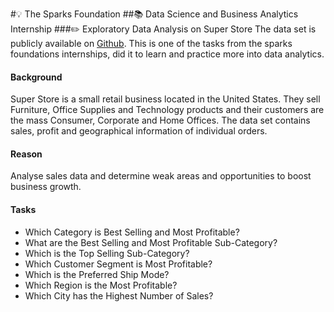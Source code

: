 #💡 The Sparks Foundation
##📚 Data Science and Business Analytics Internship
###✏️ Exploratory Data Analysis on Super Store
The data set is publicly available on [Github](https://mv1249.github.io/).
This is one of the tasks from the sparks foundations internships, did it to learn and practice more into data analytics.

#### Background
Super Store is a small retail business located in the United States. They sell Furniture, Office Supplies and Technology products and their customers are the mass Consumer, Corporate and Home Offices. The data set contains sales, profit and geographical information of individual orders.

#### Reason
Analyse sales data and determine weak areas and opportunities to boost business growth.

#### Tasks
- Which Category is Best Selling and Most Profitable?
- What are the Best Selling and Most Profitable Sub-Category?
- Which is the Top Selling Sub-Category?
- Which Customer Segment is Most Profitable?
- Which is the Preferred Ship Mode?
- Which Region is the Most Profitable?
- Which City has the Highest Number of Sales?






